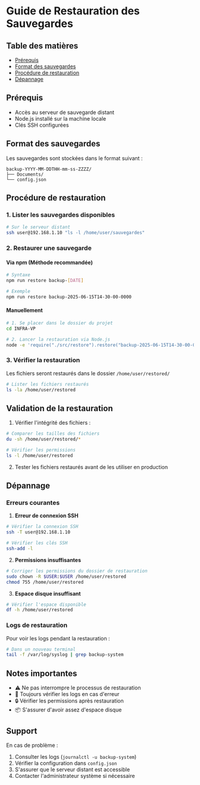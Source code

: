 # Guide de Restauration des Sauvegardes

## Table des matières
- [Prérequis](#prérequis)
- [Format des sauvegardes](#format-des-sauvegardes)
- [Procédure de restauration](#procédure-de-restauration)
- [Dépannage](#dépannage)

## Prérequis

- Accès au serveur de sauvegarde distant
- Node.js installé sur la machine locale
- Clés SSH configurées

## Format des sauvegardes

Les sauvegardes sont stockées dans le format suivant :
```
backup-YYYY-MM-DDTHH-mm-ss-ZZZZ/
├── Documents/
└── config.json
```

## Procédure de restauration

### 1. Lister les sauvegardes disponibles

```bash
# Sur le serveur distant
ssh user@192.168.1.10 "ls -l /home/user/sauvegardes"
```

### 2. Restaurer une sauvegarde

#### Via npm (Méthode recommandée)
```bash
# Syntaxe
npm run restore backup-[DATE]

# Exemple
npm run restore backup-2025-06-15T14-30-00-0000
```

#### Manuellement
```bash
# 1. Se placer dans le dossier du projet
cd INFRA-VP

# 2. Lancer la restauration via Node.js
node -e 'require("./src/restore").restore("backup-2025-06-15T14-30-00-0000")'
```

### 3. Vérifier la restauration

Les fichiers seront restaurés dans le dossier `/home/user/restored/`

```bash
# Lister les fichiers restaurés
ls -la /home/user/restored
```

## Validation de la restauration

1. Vérifier l'intégrité des fichiers :
```bash
# Comparer les tailles des fichiers
du -sh /home/user/restored/*

# Vérifier les permissions
ls -l /home/user/restored
```

2. Tester les fichiers restaurés avant de les utiliser en production

## Dépannage

### Erreurs courantes

1. **Erreur de connexion SSH**
```bash
# Vérifier la connexion SSH
ssh -T user@192.168.1.10

# Vérifier les clés SSH
ssh-add -l
```

2. **Permissions insuffisantes**
```bash
# Corriger les permissions du dossier de restauration
sudo chown -R $USER:$USER /home/user/restored
chmod 755 /home/user/restored
```

3. **Espace disque insuffisant**
```bash
# Vérifier l'espace disponible
df -h /home/user/restored
```

### Logs de restauration

Pour voir les logs pendant la restauration :
```bash
# Dans un nouveau terminal
tail -f /var/log/syslog | grep backup-system
```

## Notes importantes

- ⚠️ Ne pas interrompre le processus de restauration
- 📝 Toujours vérifier les logs en cas d'erreur
- 🔒 Vérifier les permissions après restauration
- 📦 S'assurer d'avoir assez d'espace disque

## Support

En cas de problème :
1. Consulter les logs (`journalctl -u backup-system`)
2. Vérifier la configuration dans `config.json`
3. S'assurer que le serveur distant est accessible
4. Contacter l'administrateur système si nécessaire
